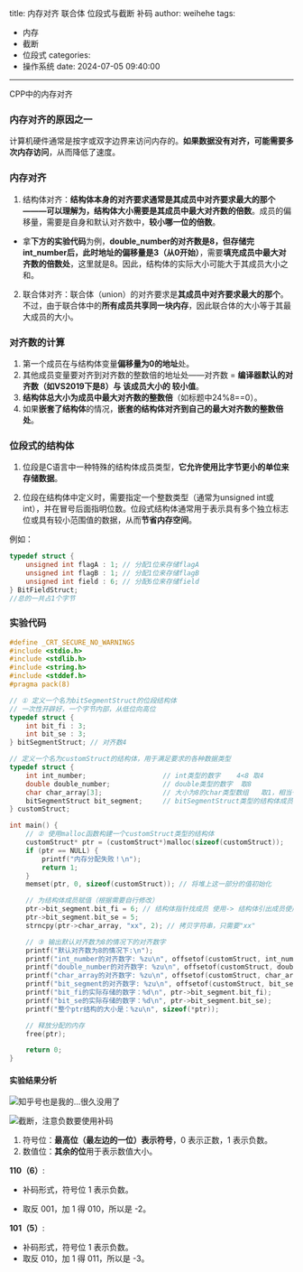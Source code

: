 title: 内存对齐 联合体 位段式与截断 补码
author: weihehe
tags:
  - 内存
  - 截断
  - 位段式
categories:
  - 操作系统
date: 2024-07-05 09:40:00
---
CPP中的内存对齐
<!-- more -->
### 内存对齐的原因之一

计算机硬件通常是按字或双字边界来访问内存的。**如果数据没有对齐，可能需要多次内存访问**，从而降低了速度。

### 内存对齐
1. 结构体对齐：**结构体本身的对齐要求通常是其成员中对齐要求最大的那个———可以理解为，结构体大小需要是其成员中最大对齐数的倍数**。成员的偏移量，需要是自身和默认对齐数中，**较小哪一位的倍数**。

 - 拿**下方的实验代码**为例，**double_number的对齐数是8，但存储完int_number后，此时地址的偏移量是3（从0开始）**，需要**填充成员中最大对齐数的倍数处**，这里就是8。因此，结构体的实际大小可能大于其成员大小之和。

2. 联合体对齐：联合体（union）的对齐要求是**其成员中对齐要求最大的那个**。不过，由于联合体中的**所有成员共享同一块内存**，因此联合体的大小等于其最大成员的大小。

### 对齐数的计算

1. 第一个成员在与结构体变量**偏移量为0的地址**处。
2. 其他成员变量要对齐到对齐数的整数倍的地址处——对齐数 = **编译器默认的对齐数（如VS2019下是8）与 该成员大小的 较小值**。
3. **结构体总大小为成员中最大对齐数的整数倍**（如标题中24%8==0）。
4. 如果**嵌套了结构体**的情况，**嵌套的结构体对齐到自己的最大对齐数的整数倍处**。

### 位段式的结构体

1. 位段是C语言中一种特殊的结构体成员类型，**它允许使用比字节更小的单位来存储数据**。

2. 位段在结构体中定义时，需要指定一个整数类型（通常为unsigned int或int），并在冒号后面指明位数。位段式结构体通常用于表示具有多个独立标志位或具有较小范围值的数据，从而**节省内存空间**。

例如：

```c++
typedef struct {
    unsigned int flagA : 1; // 分配1位来存储flagA
    unsigned int flagB : 1; // 分配1位来存储flagB
    unsigned int field : 6; // 分配6位来存储field
} BitFieldStruct;
//总的一共占1个字节
```


### 实验代码
```c++
#define _CRT_SECURE_NO_WARNINGS
#include <stdio.h>
#include <stdlib.h>
#include <string.h>
#include <stddef.h>
#pragma pack(8)

// ① 定义一个名为bitSegmentStruct的位段结构体
// 一次性开辟好，一个字节内部，从低位向高位
typedef struct {
    int bit_fi : 3;                 
    int bit_se : 3;                 
} bitSegmentStruct; // 对齐数4

// 定义一个名为customStruct的结构体，用于满足要求的各种数据类型
typedef struct {
    int int_number;                   // int类型的数字    4<8 取4
    double double_number;             // double类型的数字  取8
    char char_array[3];               // 大小为8的char类型数组   取1，相当于3个char
    bitSegmentStruct bit_segment;     // bitSegmentStruct类型的结构体成员 
} customStruct;

int main() {
    // ② 使用malloc函数构建一个customStruct类型的结构体
    customStruct* ptr = (customStruct*)malloc(sizeof(customStruct));
    if (ptr == NULL) {
        printf("内存分配失败！\n");
        return 1;
    }
    memset(ptr, 0, sizeof(customStruct)); // 将堆上这一部分的值初始化

    // 为结构体成员赋值（根据需要自行修改）
    ptr->bit_segment.bit_fi = 6; // 结构体指针找成员 使用-> 结构体引出成员使用.
    ptr->bit_segment.bit_se = 5;
    strncpy(ptr->char_array, "xx", 2); // 拷贝字符串，只需要"xx"

    // ③ 输出默认对齐数为8的情况下的对齐数字
    printf("默认对齐数为8的情况下:\n");
    printf("int_number的对齐数字: %zu\n", offsetof(customStruct, int_number));
    printf("double_number的对齐数字: %zu\n", offsetof(customStruct, double_number));
    printf("char_array的对齐数字: %zu\n", offsetof(customStruct, char_array));
    printf("bit_segment的对齐数字: %zu\n", offsetof(customStruct, bit_segment));
    printf("bit_fi的实际存储的数字：%d\n", ptr->bit_segment.bit_fi);
    printf("bit_se的实际存储的数字：%d\n", ptr->bit_segment.bit_se);
    printf("整个ptr结构的大小是：%zu\n", sizeof(*ptr));

    // 释放分配的内存
    free(ptr);

    return 0;
}

```
#### 实验结果分析

![知乎号也是我的...很久没用了](/images/memory_alignment.png)


![截断，注意负数要使用补码](/images/pasted-10.png)

1. 符号位：**最高位（最左边的一位）表示符号**，0 表示正数，1 表示负数。
2. 数值位：**其余的位**用于表示数值大小。

**110（6）**:
+ 补码形式，符号位 1 表示负数。
- 取反 001，加 1 得 010，所以是 -2。


**101（5）**:
- 补码形式，符号位 1 表示负数。
- 取反 010，加 1 得 011，所以是 -3。